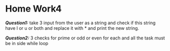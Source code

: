 # Home Work4
***Question1:*** take 3 input from the user as a string and check if this string have l or u or both and replace it with * and print the new string.

***Question2:*** 3 checks for prime or odd or even for each and all the task must be in side while loop



 

